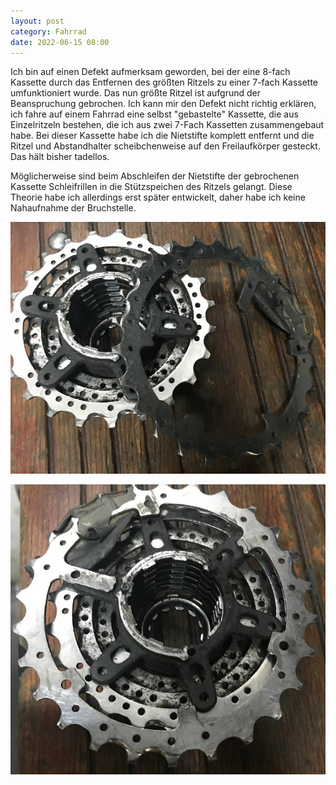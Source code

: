 ```yaml
---
layout: post
category: Fahrrad
date: 2022-06-15 08:00
---
```


Ich bin auf einen Defekt aufmerksam geworden, bei der eine 8-fach Kassette durch das Entfernen des größten Ritzels zu einer 7-fach Kassette umfunktioniert wurde. Das nun größte Ritzel ist aufgrund der Beanspruchung gebrochen.
Ich kann mir den Defekt nicht richtig erklären, ich fahre auf einem Fahrrad eine selbst "gebastelte" Kassette, die aus Einzelritzeln bestehen, die ich aus zwei 7-Fach Kassetten zusammengebaut habe. Bei dieser Kassette habe ich die Nietstifte komplett entfernt und die Ritzel und Abstandhalter scheibchenweise auf den Freilaufkörper gesteckt. Das hält bisher tadellos.

Möglicherweise sind beim Abschleifen der Nietstifte der gebrochenen Kassette Schleifrillen in die Stützspeichen des Ritzels gelangt.
Diese Theorie habe ich allerdings erst später entwickelt, daher habe ich keine Nahaufnahme der Bruchstelle.

![Foto des gebrochenen Ritzels](/assets/kassette-7-8-ritzeltod-1.jpg)

![Zweites Foto des gebrochenen Ritzels](/assets/kassette-7-8-ritzeltod-2.jpg)
